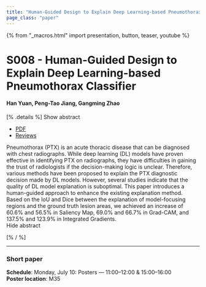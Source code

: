 ```yaml
---
title: "Human-Guided Design to Explain Deep Learning-based Pneumothorax Classifier"
page_class: "paper"
---
```


{% from "_macros.html" import presentation, button, teaser, youtube %}

# S008 - Human-Guided Design to Explain Deep Learning-based Pneumothorax Classifier

#### Han Yuan, Peng-Tao Jiang, Gangming Zhao


[% .details %]
<a class="toggle_visibility" data-selector=".abstract" data-level="3">Show abstract</a>
- <a href="https://openreview.net/pdf?id=_kk8KI8MiRE">PDF</a>
- <a href="https://openreview.net/forum?id=_kk8KI8MiRE">Reviews</a>

<p>
    <span class="abstract">
        Pneumothorax (PTX) is an acute thoracic disease that can be diagnosed with chest radiographs. While deep learning (DL) models have proven effective in identifying PTX on radiographs, they have difficulties in gaining the trust of radiologists if the decision-making logic is unclear. Therefore, various methods have been proposed to explain the PTX diagnostic decision made by DL models. However, several studies indicate that the quality of DL model explanation is suboptimal. This paper introduces a human-guided approach to enhance the existing explanation method. Based on the IoU and Dice between the explanation of model-focusing regions and the ground truth lesion areas, we achieved an increase of 60.6% and 56.5% in Saliency Map, 69.0% and 66.7% in Grad-CAM, and 137.5% and 123.9% in Integrated Gradients.
        <br>
        <span class="actions"><a class="toggle_visibility" data-level="2">Hide abstract</a></span>
    </span>
</p>
[% / %]

---


### Short paper

**Schedule**: Monday, July 10: Posters — 11:00–12:00 & 15:00–16:00<br>
**Poster location**: M35


